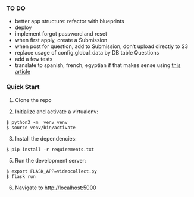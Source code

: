 ### TO DO

* better app structure: refactor with blueprints
* deploy
* implement forgot password and reset
* when first apply, create a Submission
* when post for question, add to Submission, don't upload directly to S3
* replace usage of config.global_data by DB table Questions
* add a few tests
* translate to spanish, french, egyptian if that makes sense using [this article](https://blog.miguelgrinberg.com/post/the-flask-mega-tutorial-part-xiii-i18n-and-l10n) 

### Quick Start

1. Clone the repo

2. Initialize and activate a virtualenv:
  ```
  $ python3 -m  venv venv
  $ source venv/bin/activate
  ```

3. Install the dependencies:
  ```
  $ pip install -r requirements.txt
  ```

5. Run the development server:
  ```
  $ export FLASK_APP=videocollect.py
  $ flask run
  ```

6. Navigate to [http://localhost:5000](http://localhost:5000)



  ```

